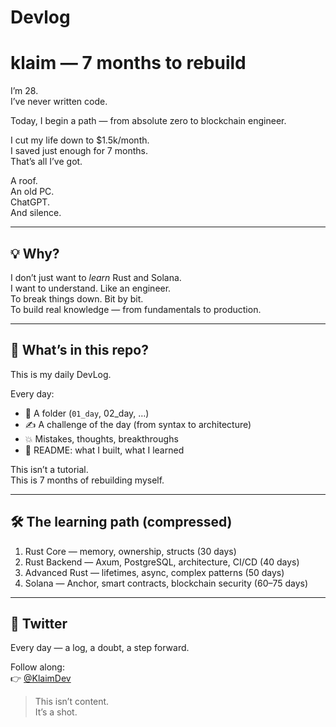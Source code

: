 # Devlog
# klaim — 7 months to rebuild

I’m 28.  
I’ve never written code.

Today, I begin a path — from absolute zero to blockchain engineer.

I cut my life down to $1.5k/month.  
I saved just enough for 7 months.  
That’s all I’ve got.

A roof.  
An old PC.  
ChatGPT.  
And silence.

---

## 💡 Why?

I don’t just want to *learn* Rust and Solana.  
I want to understand. Like an engineer.  
To break things down. Bit by bit.  
To build real knowledge — from fundamentals to production.

---

## 🧱 What’s in this repo?

This is my daily DevLog.

Every day:
- 📂 A folder (`01_day`, 02_day, …)
- ✍️ A challenge of the day (from syntax to architecture)
- 💥 Mistakes, thoughts, breakthroughs
- 📄 README: what I built, what I learned

This isn’t a tutorial.  
This is 7 months of rebuilding myself.

---

## 🛠️ The learning path (compressed)

1. Rust Core — memory, ownership, structs (30 days)  
2. Rust Backend — Axum, PostgreSQL, architecture, CI/CD (40 days)  
3. Advanced Rust — lifetimes, async, complex patterns (50 days)  
4. Solana — Anchor, smart contracts, blockchain security (60–75 days)

---

## 📍 Twitter

Every day — a log, a doubt, a step forward.

Follow along:  
👉 [@KlaimDev](https://twitter.com/KlaimDev)

> This isn’t content.  
> It’s a shot.
